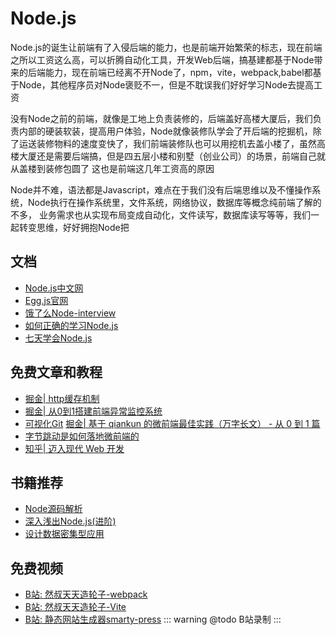 # Node.js

<!-- ['❌','✅','🔥','⭐'] -->
Node.js的诞生让前端有了入侵后端的能力，也是前端开始繁荣的标志，现在前端之所以工资这么高，可以折腾自动化工具，开发Web后端，搞基建都基于Node带来的后端能力，现在前端已经离不开Node了，npm，vite，webpack,babel都基于Node，其他程序员对Node褒贬不一，但是不耽误我们好好学习Node去提高工资

没有Node之前的前端，就像是工地上负责装修的，后端盖好高楼大厦后，我们负责内部的硬装软装，提高用户体验，Node就像装修队学会了开后端的挖掘机，除了运送装修物料的速度变快了，我们前端装修队也可以用挖机去盖小楼了，虽然高楼大厦还是需要后端搞，但是四五层小楼和别墅（创业公司）的场景，前端自己就从盖楼到装修包圆了 这也是前端这几年工资高的原因

Node并不难，语法都是Javascript，难点在于我们没有后端思维以及不懂操作系统，Node执行在操作系统里，文件系统，网络协议，数据库等概念纯前端了解的不多， 业务需求也从实现布局变成自动化，文件读写，数据库读写等等，我们一起转变思维，好好拥抱Node把

<roadmap :data="[
  {title:'Node.js',download:true,x:400,y:20},
  { title:'入门', y:180,
    left:[
      ['安装Node'],
      ['IO'],
      ['进程'],
      ['网络',[
        ['net'],
        ['http'],
        ['rpc'],
      ]],
    ],right:[
      ['流'],
      ['测试'],
      ['调试'],
    ]
  } ,
{ title:'Web开发', y:300,
    left:[
      ['Web框架',[
        ['Koa'],
        ['Express'],
        ['Egg'],
        ['Nest.js'],
      ]],
      ['中间件'],
      ['日志'],
      ['模板'],
      ['监控',[
        ['alinode']
      ]],
      ['数据库',[
        ['mongodb'],
        ['mysql']
      ]],
      ['网络'],
      ['SSR'],
    ],right:[
      ['部署',[-80],[
        ['PM2'],
        ['Docker'],
      ]],
      ['常见功能开发',[-30],[
        ['登录注册'],
        ['邮件'],
        ['增删改查'],
        ['文件处理'],
      ]],
      ['实时应用'],
      ['安全',[20],[
        ['xss'],
        ['https'],
        ['csrf'],
      ]],
    ]
  } ,
  { title:'脚手架',
    y:320,
    left:[
      ['开发脚手架',[-30],[
        ['vue-cli'],
        ['cra'],
        ['umi'],
      ]],
      ['团队规范'],
      ['命令行交互',[30],[
        ['commander'],
        ['git-repo'],
        ['Inquirer'],
      ]],
    ],
    right:[
      ['工程化',[
        ['项目初始化'],
        ['开发'],
        ['联调'],
        ['部署'],
        ['监控'],
      ]],
    ]
  } ,
  { title:'微前端',
    y:220,
    left:[
      ['微前端特点',[-40],[
        ['独立部署'],
        ['技术栈无关'],
      ]],
      ['核心概念',[30],[
        ['应用加载器'],
        ['样式隔离'],
        ['JS沙箱'],
        ['应用通信'],
        ['部署'],
      ]],
    ],
    right:[
      ['single-spa'],
      ['qiankun'],
      ['garfish'],
      ['缺点'],
    ]
  } ,
{ title:'大型Node.js应用',
    y:220,
    left:[
      ['性能',[-30]],
      ['工程体系',[
        ['埋点'],
        ['线上监控'],
        ['报警'],
        ['压测'],
        ['服务降级'],
      ]]
    ],
    right:[
      ['保障体系'],
      ['高可用'],
    ]
  },{
    title:'热门业务场景',
    left:[
      ['基建'],
      ['CI/CD'],
      ['物料系统'],
    ],
    right:[
      ['中台'],
      ['serverless'],
      ['low code'],
    ]
  },
  { title:'书籍推荐', y:160,
    left:[
      ['深入浅出Nde.js'],
      ['Node.js实战'],
    ],right:[
      ['ddia'],
    ]
  } ,
  { title:'全栈能力',
  } 
]" />

## 文档
* [Node.js中文网](http://nodejs.cn/)
* [Egg.js官网](https://eggjs.org/zh-cn/intro/)
* [饿了么Node-interview](https://github.com/ElemeFE/node-interview/tree/master/sections/zh-cn)
* [如何正确的学习Node.js](https://github.com/i5ting/How-to-learn-node-correctly)
* [七天学会Node.js](http://nqdeng.github.io/7-days-nodejs/)
## 免费文章和教程
* [掘金| http缓存机制](https://juejin.cn/post/6844904116972421128)
* [掘金| 从0到1搭建前端异常监控系统](https://juejin.cn/post/6844904119136698381)
* [可视化Git](https://learngitbranching.js.org/?demo=&locale=zh_CN)
[掘金| 基于 qiankun 的微前端最佳实践（万字长文） - 从 0 到 1 篇](https://juejin.cn/post/6844904158085021704)
* [字节跳动是如何落地微前端的](https://juejin.cn/post/7016911648656982024)
* [知乎| 迈入现代 Web 开发](https://zhuanlan.zhihu.com/p/386607009)
## 书籍推荐

* [Node源码解析](https://11111-1252105172.cos.ap-shanghai.myqcloud.com/understand-nodejs%EF%BC%88%E5%B8%A6%E6%A0%87%E7%AD%BE%E7%89%88%EF%BC%89.pdf)
* [深入浅出Node.js(进阶)](https://book.douban.com/subject/25768396/)
* [设计数据密集型应用](https://book.douban.com/subject/30329536/)

## 免费视频

* [B站: 然叔天天造轮子-webpack](https://www.bilibili.com/video/BV1dV411p7gp?spm_id_from=333.999.0.0)
* [B站: 然叔天天造轮子-Vite](https://www.bilibili.com/video/BV1Df4y1n777?spm_id_from=333.999.0.0)
* [B站: 静态网站生成器smarty-press](https://www.bilibili.com/video/BV1Vb4y127RM?spm_id_from=333.999.0.0)
::: warning @todo
B站录制
:::
